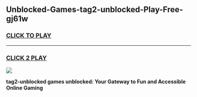 
## Unblocked-Games-tag2-unblocked-Play-Free-gj61w
<h3>
<a href="https://premium76.site?title=tag2-unblocked&ref=18A1">CLICK TO PLAY</a></h3>
<hr>

<h3>
<a href="https://premium76.site?title=tag2-unblocked&ref=18A1">CLICK 2 PLAY</a>
  
</h3>

<a href="https://premium76.site?title=tag2-unblocked&ref=18A1"><img src="https://clearcache.store/games.png"></a>


**tag2-unblocked games unblocked: Your Gateway to Fun and Accessible Online Gaming**
